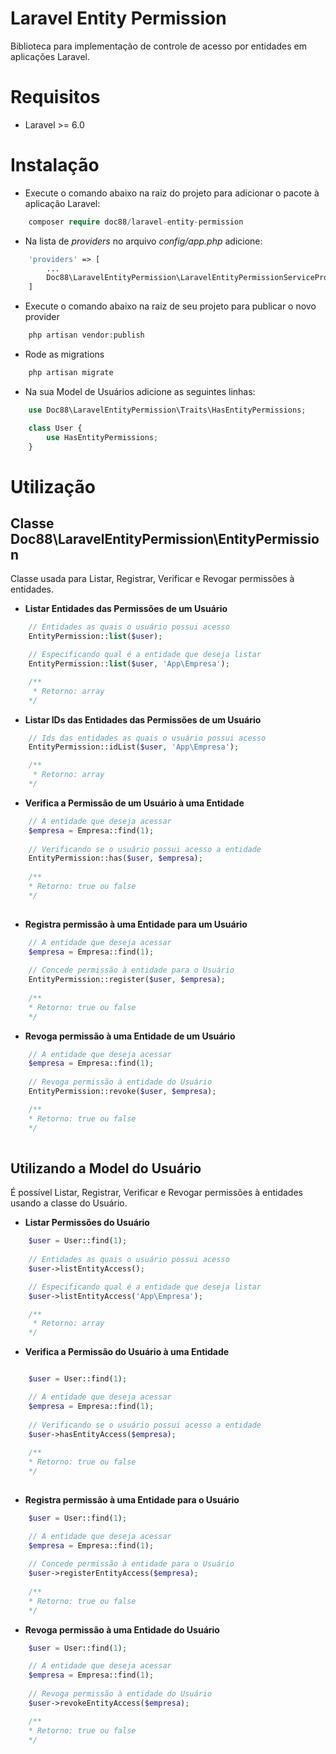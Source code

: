 # Laravel Entity Permission
Biblioteca para implementação de controle de acesso por entidades em aplicações Laravel.

# Requisitos
* Laravel >= 6.0

# Instalação

* Execute o comando abaixo na raiz do projeto para adicionar o pacote à aplicação Laravel:

```php 
    composer require doc88/laravel-entity-permission
```

* Na lista de *providers* no arquivo *config/app.php* adicione:

```php     
    'providers' => [
        ...
        Doc88\LaravelEntityPermission\LaravelEntityPermissionServiceProvider::class,
    ]
```

* Execute o comando abaixo na raiz de seu projeto para publicar o novo provider

```php 
    php artisan vendor:publish
```

* Rode as migrations

```php 
    php artisan migrate
```

* Na sua Model de Usuários adicione as seguintes linhas:

```php     
    use Doc88\LaravelEntityPermission\Traits\HasEntityPermissions;

    class User {
        use HasEntityPermissions;
    }
```
# Utilização

## Classe Doc88\LaravelEntityPermission\EntityPermission
Classe usada para Listar, Registrar, Verificar e Revogar permissões à entidades.

* **Listar Entidades das Permissões de um Usuário**
```php
    // Entidades as quais o usuário possui acesso
    EntityPermission::list($user);

    // Especificando qual é a entidade que deseja listar
    EntityPermission::list($user, 'App\Empresa');

    /**
     * Retorno: array
    */
```

* **Listar IDs das Entidades das Permissões de um Usuário**
```php
    // Ids das entidades as quais o usuário possui acesso
    EntityPermission::idList($user, 'App\Empresa');

    /**
     * Retorno: array
    */
```

* **Verifica a Permissão de um Usuário à uma Entidade**
```php
    // A entidade que deseja acessar
    $empresa = Empresa::find(1);
    
    // Verificando se o usuário possui acesso a entidade
    EntityPermission::has($user, $empresa);
    
    /**
    * Retorno: true ou false
    */
    
```

* **Registra permissão à uma Entidade para um Usuário**
```php
    // A entidade que deseja acessar
    $empresa = Empresa::find(1);
    
    // Concede permissão à entidade para o Usuário
    EntityPermission::register($user, $empresa);
    
    /**
    * Retorno: true ou false
    */
```

* **Revoga permissão à uma Entidade de um Usuário**
```php
    // A entidade que deseja acessar
    $empresa = Empresa::find(1);
    
    // Revoga permissão à entidade do Usuário
    EntityPermission::revoke($user, $empresa);

    /**
    * Retorno: true ou false
    */
    
```

## Utilizando a Model do Usuário
É possível Listar, Registrar, Verificar e Revogar permissões à entidades usando a classe do Usuário.

* **Listar Permissões do Usuário**
```php
    $user = User::find(1);
    
    // Entidades as quais o usuário possui acesso
    $user->listEntityAccess();

    // Especificando qual é a entidade que deseja listar
    $user->listEntityAccess('App\Empresa');

    /**
     * Retorno: array
    */
```
* **Verifica a Permissão do Usuário à uma Entidade**
```php

    $user = User::find(1);

    // A entidade que deseja acessar
    $empresa = Empresa::find(1);
    
    // Verificando se o usuário possui acesso a entidade
    $user->hasEntityAccess($empresa);
    
    /**
    * Retorno: true ou false
    */
    
```
* **Registra permissão à uma Entidade para o Usuário**
```php
    $user = User::find(1);

    // A entidade que deseja acessar
    $empresa = Empresa::find(1);
    
    // Concede permissão à entidade para o Usuário
    $user->registerEntityAccess($empresa);
    
    /**
    * Retorno: true ou false
    */
```

* **Revoga permissão à uma Entidade do Usuário**
```php    
    $user = User::find(1);

    // A entidade que deseja acessar
    $empresa = Empresa::find(1);
    
    // Revoga permissão à entidade do Usuário
    $user->revokeEntityAccess($empresa);

    /**
    * Retorno: true ou false
    */
    
```